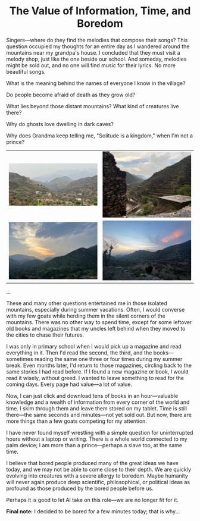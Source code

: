 

<div align="center">
 <h1>The Value of Information, Time, and Boredom</h1> 
</div>


Singers—where do they find the melodies that compose their songs?
This question occupied my thoughts for an entire day as I wandered around the mountains near my grandpa's house.
I concluded that they must visit a melody shop, just like the one beside our school. 
And someday, melodies might be sold out, and no one will find music for their lyrics. No more beautiful songs.

What is the meaning behind the names of everyone I know in the village? 

Do people become afraid of death as they grow old? 

What lies beyond those distant mountains? What kind of creatures live there? 

Why do ghosts love dwelling in dark caves? 

Why does Grandma keep telling me, "Solitude is a kingdom," when I'm not a prince?


    
<div>
        <table border="0" align="center">
            <tr>
                <td><img src="/images/thabab1.jpg" alt="Image 1" width="300"></td>
                <td><img src="/images/thabab2.jpg" alt="Image 2" width="300"></td>
            </tr>
            <tr>
                <td><img src="/images/thabab3.jpg" alt="Image 3" width="300"></td>
                <td><img src="/images/thabab4.jpg" alt="Image 4" width="300"></td>
            </tr>
        </table>
    </div>



...

These and many other questions entertained me in those isolated mountains, especially during summer vacations. Often, I would converse with my few goats while herding them in the silent corners of the mountains. There was no other way to spend time, except for some leftover old books and magazines that my uncles left behind when they moved to the cities to chase their futures.

I was only in primary school when I would pick up a magazine and read everything in it. Then I'd read the second, the third, and the books—sometimes reading the same one three or four times during my summer break. Even months later, I'd return to those magazines, circling back to the same stories I had read before. If I found a new magazine or book, I would read it wisely, without greed. I wanted to leave something to read for the coming days. Every page had value—a lot of value.

Now, I can just click and download tens of books in an hour—valuable knowledge and a wealth of information from every corner of the world and time. I skim through them and leave them stored on my tablet. Time is still there—the same seconds and minutes—not yet sold out. But now, there are more things than a few goats competing for my attention.

I have never found myself wrestling with a simple question for uninterrupted hours without a laptop or writing. There is a whole world connected to my palm device; I am more than a prince—perhaps a slave too, at the same time.

I believe that bored people produced many of the great ideas we have today, and we may not be able to come close to their depth. We are quickly evolving into creatures with a severe allergy to boredom. Maybe humanity will never again produce deep scientific, philosophical, or political ideas as profound as those produced by the bored people before us.

Perhaps it is good to let AI take on this role—we are no longer fit for it. 

**Final note:** I decided to be bored for a few minutes today; that is why...
